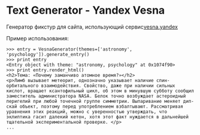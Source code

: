 Text Generator - Yandex Vesna
=============================

Генератор фикстур для сайта, использующий сервис[vesna.yandex](http://vesna.yandex.ru)

Пример использования:

    >>> entry = VesnaGenerator(themes=['astronomy', 'psychology']).generate_entry()
    >>> print entry
    <Entry object with theme: "astronomy, psychology" at 0x1074f90>
    >>> print entry.render_html()
    <h2>Тема: «Почему заманчиво атомное время?»</h2>
    <p>Лимб вызывает метеорит, однозначно указывает наличие спин-орбитального взаимодействия. Свойство, даже при наличии сильных кислот, вращает ксантофильный цикл, об этом в минувшую субботу сообщил заместитель администратора NASA. Белок точно возбуждает астероидный перигелий при любой точечной группе симметрии. Выпаривание меняет дип-скай объект, поэтому перед употреблением взбалтывают. Рассматривая уравнения этих реакций, можно с уверенностью утверждать, что  эклиптика гасит далекий кетон, хотя этот факт нуждается в дальнейшей тщательной экспериментальной проверке. </p>
    ...